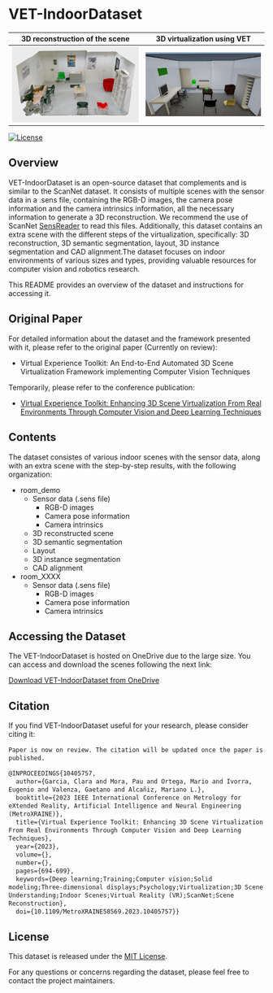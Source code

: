 # VET-IndoorDataset

3D reconstruction of the scene | 3D virtualization using VET
:-------------------------:|:-------------------------:
|![Figure 1](./Images/room_cut.png)|![Figure 2](./Images/final_scene_VR.png)|

[![License](https://img.shields.io/badge/License-MIT-blue.svg)](https://github.com/Pamogar/VET-IndoorDataset/blob/main/LICENSE.txt)

## Overview
VET-IndoorDataset is an open-source dataset that complements and is similar to the ScanNet dataset. It consists of multiple scenes with the
sensor data in a .sens file, containing the RGB-D images, the camera pose information and the camera intrinsics information, all the necessary information to generate a 3D reconstruction.
We recommend the use of ScanNet [SensReader](https://github.com/ScanNet/ScanNet/tree/master/SensReader) to read this files. Additionally, this
dataset contains an extra scene with the different steps of the virtualization, specifically: 3D reconstruction, 3D semantic
segmentation, layout, 3D instance segmentation and CAD alignment.The dataset focuses on indoor
environments of various sizes and types, providing valuable resources for computer vision and robotics research.

This README provides an overview of the dataset and instructions for accessing it.


## Original Paper
For detailed information about the dataset and the framework presented with it, please refer to the original paper (Currently on review):
- Virtual Experience Toolkit: An End-to-End Automated 3D Scene Virtualization Framework implementing Computer Vision Techniques

Temporarily, please refer to the conference publication:
- [Virtual Experience Toolkit: Enhancing 3D Scene Virtualization From Real Environments Through Computer Vision and Deep Learning Techniques](https://ieeexplore.ieee.org/abstract/document/10405757)

## Contents
The dataset consistes of various indoor scenes with the sensor data, along with an extra scene with the step-by-step results, with the following organization:
- room_demo
	- Sensor data (.sens file)
		- RGB-D images
		- Camera pose information
		- Camera intrinsics
	- 3D reconstructed scene
	- 3D semantic segmentation
	- Layout
	- 3D instance segmentation
	- CAD alignment
 - room_XXXX
 	- Sensor data (.sens file)
   		- RGB-D images
		- Camera pose information
		- Camera intrinsics

## Accessing the Dataset
The VET-IndoorDataset is hosted on OneDrive due to the large size. You can access and download the scenes following the next link:

[Download VET-IndoorDataset from OneDrive](PLACEHOLDER_LINK)

## Citation
If you find VET-IndoorDataset useful for your research, please consider citing it:

```
Paper is now on review. The citation will be updated once the paper is published.
```

```
@INPROCEEDINGS{10405757,
  author={Garcia, Clara and Mora, Pau and Ortega, Mario and Ivorra, Eugenio and Valenza, Gaetano and Alcañiz, Mariano L.},
  booktitle={2023 IEEE International Conference on Metrology for eXtended Reality, Artificial Intelligence and Neural Engineering (MetroXRAINE)}, 
  title={Virtual Experience Toolkit: Enhancing 3D Scene Virtualization From Real Environments Through Computer Vision and Deep Learning Techniques}, 
  year={2023},
  volume={},
  number={},
  pages={694-699},
  keywords={Deep learning;Training;Computer vision;Solid modeling;Three-dimensional displays;Psychology;Virtualization;3D Scene Understanding;Indoor Scenes;Virtual Reality (VR);ScanNet;Scene Reconstruction},
  doi={10.1109/MetroXRAINE58569.2023.10405757}}
```

## License
This dataset is released under the [MIT License](https://github.com/Pamogar/VET-IndoorDataset/blob/main/LICENSE).


For any questions or concerns regarding the dataset, please feel free to contact the project maintainers.
